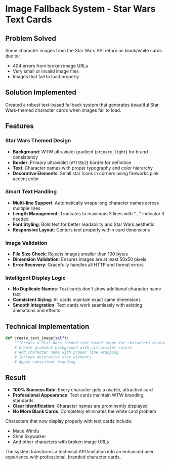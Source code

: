 # Image Fallback System - Star Wars Text Cards

## Problem Solved
Some character images from the Star Wars API return as blank/white cards due to:
- 404 errors from broken image URLs
- Very small or invalid image files
- Images that fail to load properly

## Solution Implemented
Created a robust text-based fallback system that generates beautiful Star Wars-themed character cards when images fail to load.

## Features

### Star Wars Themed Design
- **Background**: WTW ultraviolet gradient (`primary_light`) for brand consistency
- **Border**: Primary ultraviolet (`#7f35b2`) border for definition
- **Text**: Character names with proper typography and color hierarchy
- **Decorative Elements**: Small star icons in corners using fireworks pink accent color

### Smart Text Handling
- **Multi-line Support**: Automatically wraps long character names across multiple lines
- **Length Management**: Truncates to maximum 3 lines with "..." indicator if needed
- **Font Styling**: Bold text for better readability and Star Wars aesthetic
- **Responsive Layout**: Centers text properly within card dimensions

### Image Validation
- **File Size Check**: Rejects images smaller than 100 bytes
- **Dimension Validation**: Ensures images are at least 50x50 pixels
- **Error Recovery**: Gracefully handles all HTTP and format errors

### Intelligent Display Logic
- **No Duplicate Names**: Text cards don't show additional character name text
- **Consistent Sizing**: All cards maintain exact same dimensions
- **Smooth Integration**: Text cards work seamlessly with existing animations and effects

## Technical Implementation

```python
def create_text_image(self):
    """Create a Star Wars-themed text-based image for characters without valid images"""
    # Create gradient background with ultraviolet colors
    # Add character name with proper line wrapping
    # Include decorative star elements
    # Apply consistent branding
```

## Result
- **100% Success Rate**: Every character gets a usable, attractive card
- **Professional Appearance**: Text cards maintain WTW branding standards
- **Clear Identification**: Character names are prominently displayed
- **No More Blank Cards**: Completely eliminates the white card problem

Characters that now display properly with text cards include:
- Mace Windu
- Shmi Skywalker
- And other characters with broken image URLs

The system transforms a technical API limitation into an enhanced user experience with professional, branded character cards.
